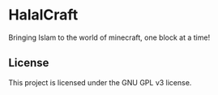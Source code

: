 # HalalCraft
Bringing Islam to the world of minecraft, one block at a time!

## License
This project is licensed under the GNU GPL v3 license.
